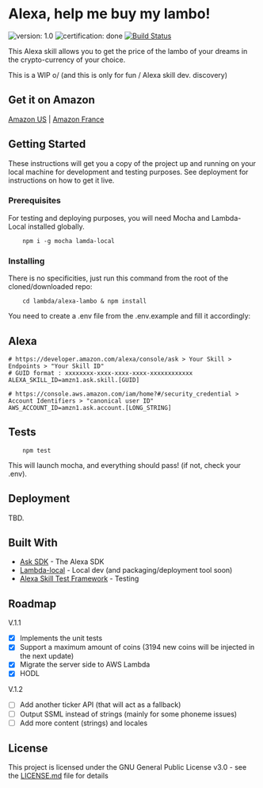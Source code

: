 # Alexa, help me buy my lambo!

![version: 1.0](https://img.shields.io/badge/version:-1.0-green.svg "version-1.0")
![certification: done](https://img.shields.io/badge/certification:-done-green.svg "certification-done")
[![Build Status](https://travis-ci.org/PaulFasola/alexa-skill-lambo.svg?branch=master)](https://travis-ci.org/PaulFasola/alexa-skill-lambo)

This Alexa skill allows you to get the price of the lambo of your dreams in the crypto-currency of your choice.

This is a WIP o/ (and this is only for fun / Alexa skill dev. discovery)

## Get it on Amazon 

[Amazon US](https://www.amazon.com/dp/B07KWB41M2) | [Amazon France](https://www.amazon.fr/dp/B07KWB41M2)

## Getting Started

These instructions will get you a copy of the project up and running on your local machine for development and testing purposes.
See deployment for instructions on how to get it live.

### Prerequisites

For testing and deploying purposes, you will need Mocha and Lambda-Local installed globally.

```
    npm i -g mocha lamda-local
```

### Installing

There is no specificities, just run this command from the root of the cloned/downloaded repo:

```
    cd lambda/alexa-lambo & npm install
```

You need to create a .env file from the .env.example and fill it accordingly:

## Alexa

```
# https://developer.amazon.com/alexa/console/ask > Your Skill > Endpoints > "Your Skill ID"
# GUID format : xxxxxxxx-xxxx-xxxx-xxxx-xxxxxxxxxxxx
ALEXA_SKILL_ID=amzn1.ask.skill.[GUID]

# https://console.aws.amazon.com/iam/home?#/security_credential > Account Identifiers > "canonical user ID"
AWS_ACCOUNT_ID=amzn1.ask.account.[LONG_STRING]
```

## Tests

```
    npm test
```

This will launch mocha, and everything should pass! (if not, check your .env).

## Deployment

TBD.

## Built With

- [Ask SDK](https://github.com/alexa/alexa-skills-kit-sdk-for-nodejs) - The Alexa SDK
- [Lambda-local](https://github.com/ashiina/lambda-local) - Local dev (and packaging/deployment tool soon)
- [Alexa Skill Test Framework](https://github.com/BrianMacIntosh/alexa-skill-test-framework) - Testing

## Roadmap

V.1.1

- [x] Implements the unit tests
- [x] Support a maximum amount of coins (3194 new coins will be injected in the next update)
- [x] Migrate the server side to AWS Lambda
- [x] HODL

V.1.2

- [ ] Add another ticker API (that will act as a fallback)
- [ ] Output SSML instead of strings (mainly for some phoneme issues)
- [ ] Add more content (strings) and locales

## License

This project is licensed under the GNU General Public License v3.0 - see the [LICENSE.md](LICENSE.md) file for details
